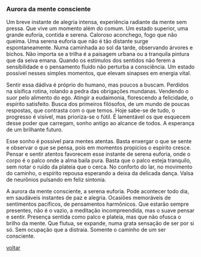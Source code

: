 ### Aurora da mente consciente

Um breve instante de alegria intensa, experiência radiante da mente sem pressa. Que vive um momento além do comum. Um estado superior, uma grande euforia, contida e serena. Caloroso aconchego, fogo que não queima. Uma serena euforia que não é tão distante surge espontaneamente. Numa caminhada ao sol da tarde, observando árvores e bichos. Não importa se a trilha é a paisagem urbana ou a tranquila pintura que da seiva emana. Quando os estímulos dos sentidos não ferem a sensibilidade e o pensamento fluido não perturba a consciência. Um estado possível nesses simples momentos, que elevam sinapses em energia vital.

Sentir essa dádiva é próprio do humano, mas poucos a buscam. Perdidos na sísifica rotina, rolando a pedra das obrigações mundanas. Vendendo o suor pelo alimento do ego. Atingir a eudaimonia, florescendo a felicidade, o espírito satisfeito. Busca dos primeiros filósofos, de um mundo de poucas respostas, que contrasta com o que temos. Hoje sabe-se de tudo, o progresso é visível, mas prioriza-se o fútil. É lamentável os que esquecem desse poder que carregam, sonho antigo ao alcance de todos. A esperança de um brilhante futuro.

Esse sonho é possível para mentes atentas. Basta enxergar o que se sente e observar o que se pensa, pois em momentos propícios o espírito cresce. Pensar e sentir atentos favorecem esse instante de serena euforia, onde o corpo é o palco onde a alma baila pura. Basta que o palco esteja tranquilo, sem notar o ruído da plateia que o cerca. No conforto do lar, no movimento do caminho, o espírito repousa esperando a deixa da delicada dança. Valsa de neurônios pulsando em feliz sintonia.

A aurora da mente consciente, a serena euforia. Pode acontecer todo dia, em saudáveis instantes de paz e alegria. Ocasiões memoráveis de sentimentos pacíficos, de pensamentos harmônicos. Que estarão sempre presentes, não é o vazio, a meditação incompreendida, mas o suave pensar e sentir.  Presença sentida como palco e plateia, mas que não ofusca o brilho da mente. Que flutua, se expande, numa grata sensação de ser por si só. Sem ocupação que a distraia. Somente o caminho de um ser consciente.

[voltar](./)